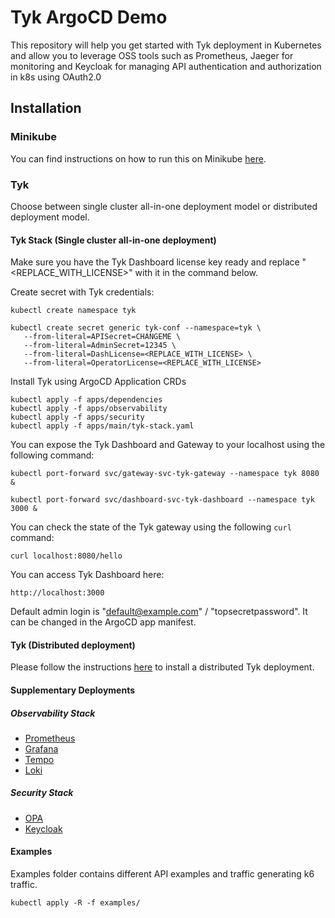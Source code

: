 # Tyk ArgoCD Demo
This repository will help you get started with Tyk deployment in Kubernetes and allow 
you to leverage OSS tools such as Prometheus, Jaeger for monitoring and Keycloak for
managing API authentication and authorization in k8s using OAuth2.0

## Installation

### Minikube
You can find instructions on how to run this on Minikube [here](https://github.com/TykTechnologies/tyk-argocd-demo/tree/main/docs/minikube.md). 

### Tyk
Choose between single cluster all-in-one deployment model or distributed deployment model.

#### Tyk Stack (Single cluster all-in-one deployment)
Make sure you have the Tyk Dashboard license key ready and replace "<REPLACE_WITH_LICENSE>" with it in the command below.

Create secret with Tyk credentials:
```
kubectl create namespace tyk
```

```
kubectl create secret generic tyk-conf --namespace=tyk \
   --from-literal=APISecret=CHANGEME \
   --from-literal=AdminSecret=12345 \
   --from-literal=DashLicense=<REPLACE_WITH_LICENSE> \
   --from-literal=OperatorLicense=<REPLACE_WITH_LICENSE>
```

Install Tyk using ArgoCD Application CRDs

```
kubectl apply -f apps/dependencies
kubectl apply -f apps/observability
kubectl apply -f apps/security
kubectl apply -f apps/main/tyk-stack.yaml
```

You can expose the Tyk Dashboard and Gateway to your localhost using the following command:

```
kubectl port-forward svc/gateway-svc-tyk-gateway --namespace tyk 8080 &
```

```
kubectl port-forward svc/dashboard-svc-tyk-dashboard --namespace tyk 3000 &
```

You can check the state of the Tyk gateway using the following `curl` command:
```
curl localhost:8080/hello
```

You can access Tyk Dashboard here:
```
http://localhost:3000
```

Default admin login is "default@example.com" / "topsecretpassword". It can be changed in the ArgoCD app manifest.

#### Tyk (Distributed deployment)
Please follow the instructions [here](https://github.com/TykTechnologies/tyk-argocd-demo/tree/main/docs/distributed) to install a distributed Tyk deployment.

#### Supplementary Deployments
##### Observability Stack
- [Prometheus](https://github.com/TykTechnologies/tyk-argocd-demo/tree/main/docs/observability/prometheus.md)
- [Grafana](https://github.com/TykTechnologies/tyk-argocd-demo/tree/main/docs/observability/grafana.md)
- [Tempo](https://github.com/TykTechnologies/tyk-argocd-demo/tree/main/docs/observability/tempo.md)
- [Loki](https://github.com/TykTechnologies/tyk-argocd-demo/tree/main/docs/observability/loki.md)

##### Security Stack
- [OPA](https://github.com/TykTechnologies/tyk-argocd-demo/tree/main/docs/security/opa.md)
- [Keycloak](https://github.com/TykTechnologies/tyk-argocd-demo/tree/main/docs/security/keycloak.md)

#### Examples
Examples folder contains different API examples and traffic generating k6 traffic.

```
kubectl apply -R -f examples/
```